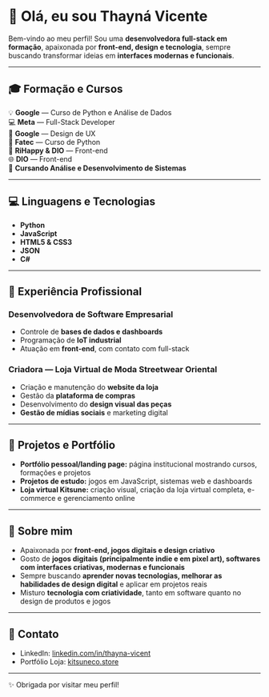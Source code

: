 # 👋 Olá, eu sou Thayná Vicente

Bem-vindo ao meu perfil! Sou uma **desenvolvedora full-stack em formação**, apaixonada por **front-end, design e tecnologia**, sempre buscando transformar ideias em **interfaces modernas e funcionais**.

---

## 🎓 Formação e Cursos

💡 **Google** — Curso de Python e Análise de Dados  
💻 **Meta** — Full-Stack Developer  
🎨 **Google** — Design de UX  
🐍 **Fatec** — Curso de Python  
🧩 **RiHappy & DIO** — Front-end  
🌐 **DIO** — Front-end  
📘 **Cursando Análise e Desenvolvimento de Sistemas**

---

## 💻 Linguagens e Tecnologias

- **Python**  
- **JavaScript**  
- **HTML5 & CSS3**  
- **JSON**  
- **C#**  

---

## 💼 Experiência Profissional

### Desenvolvedora de Software Empresarial
- Controle de **bases de dados e dashboards**  
- Programação de **IoT industrial**  
- Atuação em **front-end**, com contato com full-stack

### Criadora — Loja Virtual de Moda Streetwear Oriental
- Criação e manutenção do **website da loja**  
- Gestão da **plataforma de compras**  
- Desenvolvimento do **design visual das peças**  
- **Gestão de mídias sociais** e marketing digital  

---

## 🚀 Projetos e Portfólio

- **Portfólio pessoal/landing page:** página institucional mostrando cursos, formações e projetos  
- **Projetos de estudo:** jogos em JavaScript, sistemas web e dashboards  
- **Loja virtual Kitsune:** criação visual, criação da loja virtual completa, e-commerce e gerenciamento online  

---

## 🌈 Sobre mim

- Apaixonada por **front-end, jogos digitais e design criativo**  
- Gosto de **jogos digitais (principalmente indie e em pixel art), softwares com interfaces criativas, modernas e funcionais**  
- Sempre buscando **aprender novas tecnologias, melhorar as habilidades de design digital** e aplicar em projetos reais  
- Misturo **tecnologia com criatividade**, tanto em software quanto no design de produtos e jogos 

---

## 📌 Contato

- LinkedIn: [linkedin.com/in/thayna-vicent]([https://www.linkedin.com/in/thayná-vicente-dos-santos-701a4715])  
- Portfólio Loja: [kitsuneco.store](https://www.kitsuneco.store)  

---

✨ Obrigada por visitar meu perfil!
